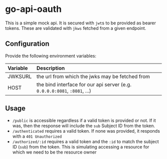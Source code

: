 # go-api-oauth

This is a simple mock api.
It is secured with `jwt`s to be provided as bearer tokens.
These are validated with `jkws` fetched from a given endpoint.

## Configuration

Provide the following environment variables:

| Variable | Description                                                               |
|:---------|:--------------------------------------------------------------------------| 
| JWKSURL  | the url from which the jwks may be fetched from                           |
| HOST     | the bind interface for our api server (e.g. `0.0.0.0:8081`, `:8081`, ...) |

## Usage

- `/public` is accessible regardless if a valid token is provided or not. If it was, then the response will include the `sub` Subject ID from the token.
- `/authenticated` requires a valid token. If none was provided, it responds with a `401 Unauthorized`
- `/authorized/:id` requires a valid token and the `:id` to match the subject ID (`sub`) from the token. This is simulating accessing a resource for which we need to be the resource owner